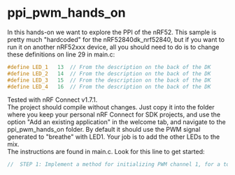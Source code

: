 # ppi_pwm_hands_on

In this hands-on we want to explore the PPI of the nRF52. This sample is pretty much "hardcoded" for the nRF52840dk_nrf52840, but if you want to run it on another nRF52xxx device, all you should need to do is to change these definitions on line 29 in main.c:

```C
#define LED_1   13  // From the description on the back of the DK
#define LED_2   14  // From the description on the back of the DK
#define LED_3   15  // From the description on the back of the DK
#define LED_4   16  // From the description on the back of the DK
```

Tested with nRF Connect v1.7.1.</br>
The project should compile without changes. Just copy it into the folder where you keep your personal nRF Connect for SDK projects, and use the option "Add an existing application" in the welcome tab, and navigate to the ppi_pwm_hands_on folder. By default it should use the PWM signal generated to "breathe" with LED1. Your job is to add the other LEDs to the mix.
</br>
The instructions are found in main.c. Look for this line to get started:

```C
//  STEP 1: Implement a method for initializing PWM channel 1, for a total of 2 individual PWM channels
```
